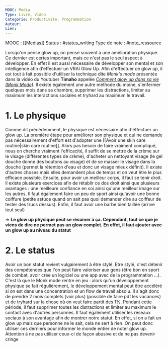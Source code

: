 ```yaml
---
MOOC: Media
Type: Livre, Video
Categorie: Productivite, Programmation
Auteur: 
Lien:
---
```

MOOC : [[Medias]]
Status : #status_writing 
Type de note : #note_ressource 

Lorsqu'on pense glow up, on pense souvent à une amélioration physique. Ce dernier est certes important, mais ce n'est pas le seul aspect à développer. En effet il est aussi nécessaire de développer son mental et son intelligence afin d'effectuer un VRAI Glow Up.
Afin d'effectuer ce glow up, il est tout à fait possible d'utiliser la technique dite *Monk's mode* présentée dans la vidéo du Youtuber **Timaho** appelée *[Comment glow up dans sa vie (Monk Mode)](https://www.youtube.com/watch?v=Me9Yta_On-I)*. Il existe également une autre méthode du moine, s'enfermer quelques mois dans sa chambre, supprimer les distractions, limiter au maximum les interactions sociales et tryhard au maximum le travail.

# 1. Le physique
Comme dit précédemment, le physique est nécessaire afin d'éffectuer un glow up. La première étape pour améliorer son physique et qui ne demande pas nécessairement d'effort est d'adopter une [[Avoir une skin care routine|skin care routine]]. Alors pas besoin de faire vraiment compliqué, nous on cherche vraiment l'efficacité, il suffit de se mettre de la crème sur le visage (différentes types de crème),  d'acheter un nettoyant visage (le gel douche donne des boutons au visage) et de se masser le visage dans la douche (permet la rétention  d'eau et donc un visage mieux définit). Il existe d'autres choses mais elles demandent plus de temps et on veut être le plus efficace possible.
Ensuite, pour avoir un meilleur corps, il faut se tenir droit. Il existe plusieurs exercices afin de rétablir ce dos droit ainsi que plusieurs avantages : une meilleure confiance en soi ainsi qu'une meilleur image sur les autres. Il faut également faire un peu de sport ainsi qu'avoir une bonne coiffure (petite astuce quand on sait  pas quoi demander dire au coiffeur de tester des trucs dessus). Enfin, il faut avoir une barbe bien taillée (arrive tout seul)

⇒ **Le glow up physique peut se résumer à ça. Cependant, tout ce que je viens de dire ne permet pas un glow complet. En effet, il faut ajouter avec un glow up au niveau du statut**

# 2. Le status
Avoir un bon statut revient vulgairement à être stylé. Etre stylé, c'est détenir des compétences que l'on peut faire valoriser aux gens (être bon en sport de combat, avoir crée un logiciel ou une app avec de la programmation ...). C'est là que le Monk mode rentre en jeu : alors qu'un développement physique se fait régulièrement, le développement mental peut être accéléré si on est dans une concentration et un flow de travail absolu. Il s'agit donc de prendre 2 mois complets (voir plus) (possible de faire pdt les vacances) et de tryhard sur la chose où on veut faire partit des 1%. Pendant cette période, il faut supprimer toutes les distractions et limiter au maximum le contact avec d'autres personnes.
Il faut également utiliser les réseaux sociaux à son avantage afin de montrer notre statut. En effet, si on a fait un glow up mais que personne ne le sait, cela ne sert à rien. On peut donc utiliser ces derniers pour informer le monde entier de noter glow up. Attention à ne pas utiliser ceux-ci de façon abusive et de ne pas devenir cringe
